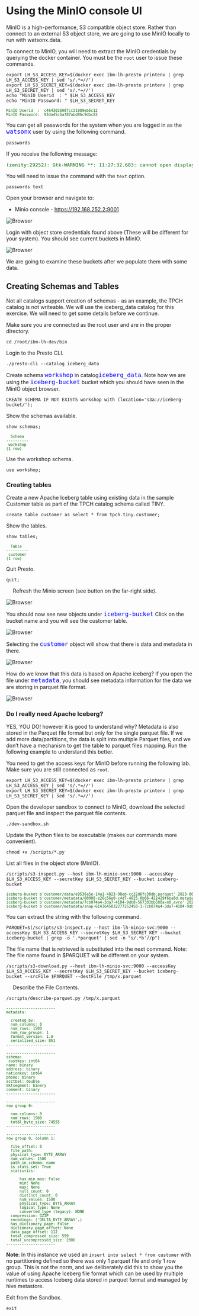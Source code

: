 # Using the MinIO console UI
MinIO is a high-performance, S3 compatible object store. Rather than connect to an external S3 object store, we are going to use MinIO locally to run with  watsonx.data.

To connect to MinIO, you will need to extract the MinIO credentials by querying the docker container. You must be the `root` user to issue these commands.
```
export LH_S3_ACCESS_KEY=$(docker exec ibm-lh-presto printenv | grep LH_S3_ACCESS_KEY | sed 's/.*=//')
export LH_S3_SECRET_KEY=$(docker exec ibm-lh-presto printenv | grep LH_S3_SECRET_KEY | sed 's/.*=//')
echo "MinIO Userid  : " $LH_S3_ACCESS_KEY
echo "MinIO Password: " $LH_S3_SECRET_KEY
```
<pre style="font-size: small; color: darkgreen; overflow: auto">
MinIO Userid  :  c4643026087cc21989eb5c12
MinIO Password:  93da45c5af87abd86c9dbc83
</pre>

You can get all passwords for the system when you are logged in as the <code style="color:blue;font-size:medium;">watsonx</code> user by using the following command.
```
passwords
```

If you receive the following message:
<pre style="font-size: medium; color: darkgreen; overflow: auto">
(zenity:29252): Gtk-WARNING **: 11:27:32.683: cannot open display:
</pre>

You will need to issue the command with the `text` option.
```
passwords text
```

Open your browser and navigate to:

   * Minio console - <a href="http://192.168.252.2:9001" target="_blank">https://192.168.252.2:9001</a>
   
![Browser](wxd-images/minio-logon.png)
 
Login with object store credentials found above (These will be different for your system). You should see current buckets in MinIO.

![Browser](wxd-images/minio-objects.png)

We are going to examine these buckets after we populate them with some data.
 
## Creating Schemas and Tables

Not all catalogs support creation of schemas - as an example, the TPCH catalog is not writeable. We will use the iceberg_data catalog for this exercise. We will need to get some details before we continue.

Make sure you are connected as the root user and are in the proper directory.

```
cd /root/ibm-lh-dev/bin
```

Login to the Presto CLI.
```
./presto-cli --catalog iceberg_data
```
Create schema <code style="color:blue;font-size:medium;">workshop</code> in catalog<code style="color:blue;font-size:medium;">iceberg_data</code>. Note how we are using the <code style="color:blue;font-size:medium;">iceberg-bucket</code> bucket which you should have seen in the MinIO object browser.
```
CREATE SCHEMA IF NOT EXISTS workshop with (location='s3a://iceberg-bucket/');
```
Show the schemas available.
```
show schemas;
```
<pre style="font-size: small; color: darkgreen; overflow: auto">
  Schema  
----------
 workshop
(1 row)
</pre>

Use the workshop schema.
```
use workshop;
```
### Creating tables

Create a new Apache Iceberg table using existing data in the sample Customer table as part of the TPCH catalog schema called TINY.
```
create table customer as select * from tpch.tiny.customer;
```

Show the tables.
```
show tables;
```
<pre style="font-size: small; color: darkgreen; overflow: auto">
  Table   
----------
 customer 
(1 row)
</pre>

Quit Presto.
```
quit;
```
 
Refresh the Minio screen (see button on the far-right side).

![Browser](wxd-images/minio-refresh.png)
 
You should now see new objects under <code style="color:blue;font-size:medium;">iceberg-bucket</code> Click on the bucket name and you will see the customer table.

![Browser](wxd-images/minio-customer.png)
 
Selecting the <code style="color:blue;font-size:medium;">customer</code> object will show that there is data and metadata in there.

![Browser](wxd-images/minio-customer-data.png)
 
How do we know that this data is based on Apache iceberg? If you open the file under <code style="color:blue;font-size:medium;">metadata</code>, you should see metadata information for the data we are storing in parquet file format. 

![Browser](wxd-images/minio-customer-metadata.png)
 
### Do I really need Apache Iceberg?

YES, YOU DO! however it is good to understand why? Metadata is also stored in the Parquet file format but only for the single parquet file. If we add more data/partitions, the data is split into multiple Parquet files, and we don’t have a mechanism to get the table to parquet files mapping. Run the following example to understand this better.

You need to get the access keys for MinIO before running the following lab. Make sure you are still connected as `root`.
```
export LH_S3_ACCESS_KEY=$(docker exec ibm-lh-presto printenv | grep LH_S3_ACCESS_KEY | sed 's/.*=//')
export LH_S3_SECRET_KEY=$(docker exec ibm-lh-presto printenv | grep LH_S3_SECRET_KEY | sed 's/.*=//')
```
Open the developer sandbox to connect to MinIO, download the selected parquet file and inspect the parquet file contents.
```
./dev-sandbox.sh
```

Update the Python files to be executable (makes our commands more convenient).
```
chmod +x /scripts/*.py
```

List all files in the object store (MinIO).
```
/scripts/s3-inspect.py --host ibm-lh-minio-svc:9000 --accessKey $LH_S3_ACCESS_KEY --secretKey $LH_S3_SECRET_KEY --bucket iceberg-bucket
```

<pre style="font-size: small; color: darkgreen; overflow: auto">
iceberg-bucket b'customer/data/e9536a5e-14a1-4823-98ed-cc22d6fc38db.parquet' 2023-06-06 14:31:47.778000+00:00 6737d7268fcb3eb459b675f27f716f48 75373 None
iceberg-bucket b'customer/metadata/00000-e26c56e0-c4d7-4625-8b06-422429f6ba8d.metadata.json' 2023-06-06 14:31:48.629000+00:00 2e722c7dd83c1dd260a7e6c9503c0e04 3272 None
iceberg-bucket b'customer/metadata/7cb074a4-3da7-4184-9db8-567383bb588a-m0.avro' 2023-06-06 14:31:48.401000+00:00 655a5568207cc399b8297f1488ef77e7 6342 None
iceberg-bucket b'customer/metadata/snap-6143645832277262458-1-7cb074a4-3da7-4184-9db8-567383bb588a.avro' 2023-06-06 14:31:48.445000+00:00 0c3714299d43ae86a46eabdcaac1351e 3753 None
</pre>

You can extract the string with the following command.
```
PARQUET=$(/scripts/s3-inspect.py --host ibm-lh-minio-svc:9000 --accessKey $LH_S3_ACCESS_KEY --secretKey $LH_S3_SECRET_KEY --bucket iceberg-bucket | grep -o '.*parquet' | sed -n "s/.*b'//p")
```

The file name that is retrieved is substituted into the next command.
Note: The file name found in $PARQUET will be different on your system.
```
/scripts/s3-download.py --host ibm-lh-minio-svc:9000 --accessKey $LH_S3_ACCESS_KEY --secretKey $LH_S3_SECRET_KEY --bucket iceberg-bucket --srcFile $PARQUET --destFile /tmp/x.parquet
```
 
Describe the File Contents.
```
/scripts/describe-parquet.py /tmp/x.parquet
```
<pre style="font-size: small; color: darkgreen; overflow: auto">
----------------------
metadata: 
  <pyarrow._parquet.FileMetaData object at 0x7f8a80353e50>
  created_by: 
  num_columns: 8
  num_rows: 1500
  num_row_groups: 1
  format_version: 1.0
  serialized_size: 851
----------------------

----------------------
schema:  
 custkey: int64
name: binary
address: binary
nationkey: int64
phone: binary
acctbal: double
mktsegment: binary
comment: binary
----------------------

----------------------
row group 0:  
 <pyarrow._parquet.RowGroupMetaData object at 0x7f8a80374090>
  num_columns: 8
  num_rows: 1500
  total_byte_size: 74555
----------------------

----------------------
row group 0, column 1:  
 <pyarrow._parquet.ColumnChunkMetaData object at 0x7f8a7fb36310>
  file_offset: 0
  file_path: 
  physical_type: BYTE_ARRAY
  num_values: 1500
  path_in_schema: name
  is_stats_set: True
  statistics:
    <pyarrow._parquet.Statistics object at 0x7f8a7fb36360>
      has_min_max: False
      min: None
      max: None
      null_count: 0
      distinct_count: 0
      num_values: 1500
      physical_type: BYTE_ARRAY
      logical_type: None
      converted_type (legacy): NONE
  compression: GZIP
  encodings: ('DELTA_BYTE_ARRAY',)
  has_dictionary_page: False
  dictionary_page_offset: None
  data_page_offset: 112
  total_compressed_size: 599
  total_uncompressed_size: 2806
----------------------
</pre>

**Note**: In this instance we used an `insert into select * from customer` with no partitioning defined so there was only 1 parquet file and only 1 row group. This is not the norm, and we deliberately did this to show you the value of using Apache Iceberg file format which can be used by multiple runtimes to access Iceberg data stored in parquet format and managed by hive metastore.

Exit from the Sandbox.
```
exit
```